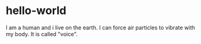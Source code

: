 # hello-world

I am a human and i live on the earth. I can force air particles to vibrate with my body. It is called "voice".
